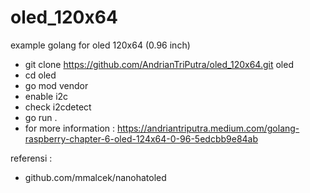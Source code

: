 # oled_120x64
example golang for oled 120x64 (0.96 inch)

- git clone https://github.com/AndrianTriPutra/oled_120x64.git oled
- cd oled
- go mod vendor
- enable i2c
- check i2cdetect
- go run . 
- for more information : https://andriantriputra.medium.com/golang-raspberry-chapter-6-oled-124x64-0-96-5edcbb9e84ab

referensi :
- github.com/mmalcek/nanohatoled
